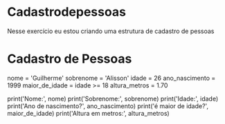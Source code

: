 # Cadastrodepessoas
Nesse exercício eu estou criando uma estrutura de cadastro de pessoas


# Cadastro de Pessoas

nome = 'Guilherme'
sobrenome = 'Alisson'
idade = 26
ano_nascimento = 1999
maior_de_idade = idade >= 18
altura_metros = 1.70



print('Nome:', nome)
print('Sobrenome:', sobrenome)
print('Idade:', idade)
print('Ano de nascimento?', ano_nascimento)
print('é maior de idade?', maior_de_idade)
print('Altura em metros:', altura_metros)
